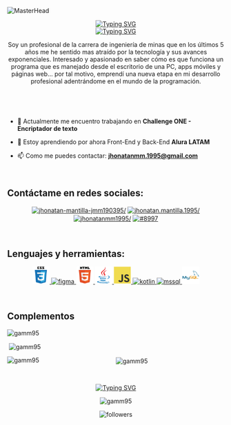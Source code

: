 ![MasterHead](https://indoanalytica.com/static/images/bannerr.gif)


 <div align=center>
<a href="https://git.io/typing-svg"><img src="https://readme-typing-svg.demolab.com?font=Fira+Code&size=26&pause=1000&center=true&vCenter=true&repeat=false&width=435&lines=Hola%2C+soy+Jhonatan+Mantilla" alt="Typing SVG" /></a>
</div>


<div align=center>
<a href="https://git.io/typing-svg"><img src="https://readme-typing-svg.demolab.com?font=Fira+Code&weight=300&pause=1000&center=true&vCenter=true&width=435&lines=Ingeniero+de+minas+;Programador+en+formaci%C3%B3n" alt="Typing SVG" /></a>
</div>

<p align="center">Soy un profesional de la carrera de ingeniería de minas que en los últimos 5 años me he sentido mas atraído por la tecnología y sus avances exponenciales. Interesado y apasionado en saber cómo es que funciona un programa que es manejado desde el escritorio de una PC, apps móviles y páginas web... por tal motivo, emprendí una nueva etapa en mi desarrollo profesional adentrándome en el mundo de la programación.</p><br>


<p align="left"> <a href="https://twitter.com/" target="blank"><img src="https://img.shields.io/twitter/follow/?logo=twitter&style=for-the-badge" alt="" /></a> </p>

- 🔭 Actualmente me encuentro trabajando en **Challenge ONE - Encriptador de texto**

- 🌱 Estoy aprendiendo por ahora Front-End y Back-End **Alura LATAM**

- 📫 Como me puedes contactar: **jhonatanmm.1995@gmail.com**
<br>
<h2 align="left">Contáctame en redes sociales:</h2>
<p align="center">
<a href="https://linkedin.com/in/jhonatan-mantilla-jmm190395/" target="blank"><img align="center" src="https://raw.githubusercontent.com/rahuldkjain/github-profile-readme-generator/master/src/images/icons/Social/linked-in-alt.svg" alt="jhonatan-mantilla-jmm190395/" height="30" width="40" /></a>
<a href="https://fb.com/jhonatan.mantilla.1995/" target="blank"><img align="center" src="https://raw.githubusercontent.com/rahuldkjain/github-profile-readme-generator/master/src/images/icons/Social/facebook.svg" alt="jhonatan.mantilla.1995/" height="30" width="40" /></a>
<a href="https://instagram.com/jhonatanmm1995/" target="blank"><img align="center" src="https://raw.githubusercontent.com/rahuldkjain/github-profile-readme-generator/master/src/images/icons/Social/instagram.svg" alt="jhonatanmm1995/" height="30" width="40" /></a>
<a href="https://discord.gg/#8997" target="blank"><img align="center" src="https://raw.githubusercontent.com/rahuldkjain/github-profile-readme-generator/master/src/images/icons/Social/discord.svg" alt="#8997" height="30" width="40" /></a>
</p>
<br>
 
<h2 align="left">Lenguajes y herramientas:</h2>
<div align="center">
 
<a href="https://www.w3schools.com/css/" target="_blank" rel="noreferrer"> <img src="https://raw.githubusercontent.com/devicons/devicon/master/icons/css3/css3-original-wordmark.svg" alt="css3" width="40" height="40"/> </a> <a href="https://www.figma.com/" target="_blank" rel="noreferrer"> <img src="https://www.vectorlogo.zone/logos/figma/figma-icon.svg" alt="figma" width="40" height="40"/> </a> <a href="https://www.w3.org/html/" target="_blank" rel="noreferrer"> <img src="https://raw.githubusercontent.com/devicons/devicon/master/icons/html5/html5-original-wordmark.svg" alt="html5" width="40" height="40"/> </a> <a href="https://www.java.com" target="_blank" rel="noreferrer"> <img src="https://raw.githubusercontent.com/devicons/devicon/master/icons/java/java-original.svg" alt="java" width="40" height="40"/> </a> <a href="https://developer.mozilla.org/en-US/docs/Web/JavaScript" target="_blank" rel="noreferrer"> <img src="https://raw.githubusercontent.com/devicons/devicon/master/icons/javascript/javascript-original.svg" alt="javascript" width="40" height="40"/> </a> <a href="https://kotlinlang.org" target="_blank" rel="noreferrer"> <img src="https://www.vectorlogo.zone/logos/kotlinlang/kotlinlang-icon.svg" alt="kotlin" width="40" height="40"/> </a> <a href="https://www.microsoft.com/en-us/sql-server" target="_blank" rel="noreferrer"> <img src="https://www.svgrepo.com/show/303229/microsoft-sql-server-logo.svg" alt="mssql" width="40" height="40"/> </a> <a href="https://www.mysql.com/" target="_blank" rel="noreferrer"> <img src="https://raw.githubusercontent.com/devicons/devicon/master/icons/mysql/mysql-original-wordmark.svg" alt="mysql" width="40" height="40"/> </a> </p>

</div>
<br>

<h2 align="left">Complementos</h2>

<p align="left"> <img src="https://komarev.com/ghpvc/?username=gamm95&label=Profile%20views&color=0e75b6&style=flat" alt="gamm95" /> </p>
<p>&nbsp;<img align="center" src="https://github-readme-stats.vercel.app/api?username=gamm95&show_icons=true&theme=transparent" alt="gamm95" /></p>

<div align="center">
<p><img align="left" src="https://github-readme-stats.vercel.app/api/top-langs?username=gamm95&show_icons=true&locale=en&layout=compact&theme=transparent" alt="gamm95" background-color: "#23272e"/></p>

<p><img align="center" src="https://github-readme-streak-stats.herokuapp.com/?user=gamm95&theme=transparent" alt="gamm95" />

</div>


<br>

<div align="center">
 
<a href="https://git.io/typing-svg"><img src="https://readme-typing-svg.demolab.com?font=Fira+Code&size=24&duration=4000&pause=1000&center=true&multiline=true&width=800&lines=%C2%A1Gracias+por+visitar+mi+perfil+de+GitHub!" alt="Typing SVG" /></a>

 </div>

<div align=center>
 
<p> 

 <img src="https://komarev.com/ghpvc/?username=gamm95&label=Profile%20views&color=0e75b6&style=for-the-badge" alt="gamm95" />
 
<img alt="followers" title="Follow me on Github" src="https://custom-icon-badges.demolab.com/github/followers/GAMM95?color=7c007c&labelColor=555555&style=for-the-badge&logo=person-add&label=Follow&logoColor=white"/></a>
 </p>



<!--*https://rahuldkjain.github.io/gh-profile-readme-generator/-->
<!--https://readme-typing-svg.demolab.com/demo/-->
